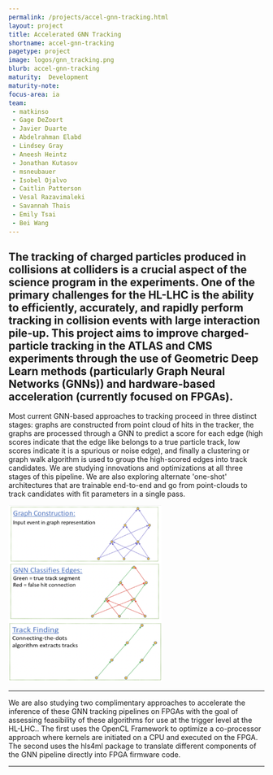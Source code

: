 ```yaml
---
permalink: /projects/accel-gnn-tracking.html
layout: project
title: Accelerated GNN Tracking
shortname: accel-gnn-tracking
pagetype: project
image: logos/gnn_tracking.png
blurb: accel-gnn-tracking
maturity:  Development
maturity-note:
focus-area: ia
team:
 - matkinso
 - Gage DeZoort
 - Javier Duarte
 - Abdelrahman Elabd
 - Lindsey Gray
 - Aneesh Heintz
 - Jonathan Kutasov
 - msneubauer
 - Isobel Ojalvo
 - Caitlin Patterson
 - Vesal Razavimaleki
 - Savannah Thais
 - Emily Tsai
 - Bei Wang
---
```


The tracking of charged particles produced in collisions at colliders is a crucial aspect of the science program in the experiments. One of the primary challenges for the HL-LHC is the ability to efficiently, accurately, and rapidly perform tracking in collision events with large interaction pile-up. This project aims to improve charged-particle tracking in the ATLAS and CMS experiments through the use of Geometric Deep Learn methods (particularly Graph Neural Networks
(GNNs)) and hardware-based acceleration (currently focused on FPGAs).
---

Most current GNN-based approaches to tracking proceed in three distinct stages: graphs are constructed from point cloud
of hits in the tracker, the graphs are processed through a GNN to predict a score for each edge (high scores indicate
that the edge like belongs to a true particle track, low scores indicate it is a spurious or noise edge), and finally
a clustering or graph walk algorithm is used to group the high-scored edges into track candidates. We are studying
innovations and optimizations at all three stages of this pipeline. We are also exploring alternate 'one-shot'
architectures that are trainable end-to-end and go from point-clouds to track candidates with fit parameters in a
single pass.

<img width="60%" src ="/assets/images/gnn_tracking_stages.png" />

---
We are also studying two complimentary approaches to accelerate the inference of these GNN tracking pipelines on FPGAs
 with the goal of assessing feasibility of these algorithms for use at the trigger level at the HL-LHC..
The first uses the OpenCL Framework to optimize a co-processor approach where kernels are initiated on a CPU and
executed on the FPGA. The second uses the hls4ml package to translate different components of the GNN pipeline
directly into FPGA firmware code.

----
